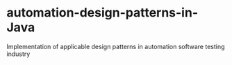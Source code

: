 # automation-design-patterns-in-Java
Implementation of applicable design patterns in automation software testing industry
